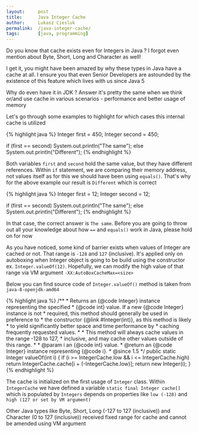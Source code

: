 ```yaml
---
layout:     post
title:      Java Integer Cache
author:		Lukasz Ciesluk
permalink:  /java-integer-cache/
tags:		[java, programming]
---
```

Do you know that cache exists even for Integers in Java ? I forgot even mention about Byte, Short, Long and Character as well! 

I get it, you might have been amazed by why these types in Java have a cache at all. I ensure you that even Senior Developers are astounded by the existence of this feature which lives with us since Java 5

Why do even have it in JDK ? Answer it's pretty the same when we think or/and use cache in various scenarios - performance and better usage of memory

Let's go through some examples to highlight for which cases this internal cache is utilized

{% highlight java %}
Integer first = 450;
Integer second = 450;

if (first == second)
  System.out.println("The same");
else
  System.out.println("Different");
{% endhighlight %}

Both variables `first` and `second` hold the same value, but they have different references. Within `if` statement, we are comparing their memory address, not values itself as for this we should have been using `equals()`. That's why for the above example our result is `Different` which is correct

{% highlight java %}
Integer first = 12;
Integer second = 12;

if (first == second)
  System.out.println("The same");
else
  System.out.println("Different");
{% endhighlight %}

In that case, the correct answer is `The same`. Before you are going to throw out all your knowledge about how `==` and `equals()` work in Java, please hold on for now

As you have noticed, some kind of barrier exists when values of Integer are cached or not. That range is `-128` and `127` (inclusive). It's applied only on autoboxing when Integer object is going to be build using the constructor ex. `Integer.valueOf(12)`. Hopefully, we can modify the high value of that range via VM argument `-XX:AutoBoxCacheMax=<size>`

Below you can find source code of `Integer.valueOf()` method is taken from `java-8-openjdk-amd64`

{% highlight java %}
    /**
     * Returns an {@code Integer} instance representing the specified
     * {@code int} value.  If a new {@code Integer} instance is not
     * required, this method should generally be used in preference to
     * the constructor {@link #Integer(int)}, as this method is likely
     * to yield significantly better space and time performance by
     * caching frequently requested values.
     *
     * This method will always cache values in the range -128 to 127,
     * inclusive, and may cache other values outside of this range.
     *
     * @param  i an {@code int} value.
     * @return an {@code Integer} instance representing {@code i}.
     * @since  1.5
     */
    public static Integer valueOf(int i) {
        if (i >= IntegerCache.low && i <= IntegerCache.high)
            return IntegerCache.cache[i + (-IntegerCache.low)];
        return new Integer(i);
    }
{% endhighlight %}

The cache is initialized on the first usage of `Integer` class. Within `IntegerCache` we have defined a variable `static final Integer cache[]` which is populated by `Integers` depends on properties like `low (-128)` and `high (127 or set by VM argument)`


Other Java types like Byte, Short, Long (-127 to 127 (inclusive)) and Character (0 to 127 (inclusive)) received fixed range for cache and cannot be amended using VM argument
